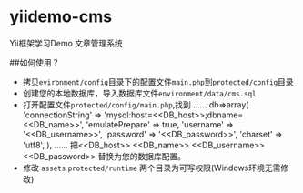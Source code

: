 yiidemo-cms
===========

Yii框架学习Demo 文章管理系统


##如何使用？
* 拷贝`evironment/config`目录下的配置文件`main.php`到`protected/config`目录
* 创建您的本地数据库，导入数据库文件`environment/data/cms.sql`
* 打开配置文件`protected/config/main.php`,找到
        ......
        db=>array(
            'connectionString' => 'mysql:host=<<DB_host>>;dbname=<<DB_name>>',
            'emulatePrepare' => true,
            'username' => '<<DB_username>>',
            'password' => '<<DB_password>>',
            'charset' => 'utf8',
        ),
        ......
    把&lt;&lt;DB_host&gt;&gt; &lt;&lt;DB_name&gt;&gt; &lt;&lt;DB_username&gt;&gt; &lt;&lt;DB_password&gt;&gt;
    替换为您的数据库配置。
* 修改 `assets` `protected/runtime` 两个目录为可写权限(Windows环境无需修改)
